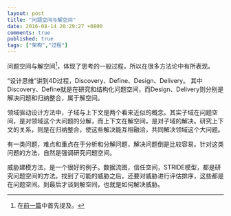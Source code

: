 ```yaml
---
layout: post
title: "问题空间与解空间"
date: 2016-08-14 20:29:27 +0800
comments: true
published: true
tags: ["架构","过程"]
---
```



问题空间与解空间[^1]，体现了思考的一般过程，所以在很多方法论中有所表现。
<!--more-->

“设计思维”讲到4D过程，Discovery、Define、Design、Delivery。 其中Discovery、Define就是在研究和结构化问题空间，而Design、Delivery则分别是解决问题和归纳整合，属于解空间。

领域驱动设计方法中，子域与上下文是两个看来近似的概念。其实子域在问题空间，是对领域这个大问题的分解，而上下文在解空间，是对子域的解决。研究上下文的关系，则是在归纳整合，使这些解决能互相融洽，共同解决领域这个大问题。

有一类问题，难点和重点在于分析和分解问题，解决问题倒是比较容易。针对这类问题的方法，自然是强调研究问题空间。

威胁建模方法，是一个很好的例子。数据流图，信任空间，STRIDE模型，都是研究问题空间的方法。找到了可能的威胁之后，还要对威胁进行评估排序，这些都是在问题空间。到最后才谈到解空间，也就是如何解决威胁。

[^1]: 在[前一篇](/2016/08/13/question/)中首先提及。
